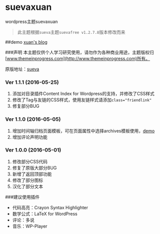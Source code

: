 # suevaxuan
wordpress主题suevaxuan
> 此主题根据`sueva`主题`suevafree v1.2.7.8`版本修改而来

##demo
[xuan's blog](http://www.qinshaoxuan.com)

###声明
本主题仅供个人学习研究使用，请勿作为各种商业用途，主题版权归[www.themeinprogress.com](http://www.themeinprogress.com)所有。

原版地址：[sueva](http://www.themeinprogress.com/sueva/)

### Ver 1.1.1 (2016-05-25)
1. 添加对目录插件Content Index for Wordpress的支持，并修改了CSS样式
2. 修改了Tag与友链的CSS样式，使用友链样式请添加`class="friendlink"`
3. 修复部分BUG

### Ver 1.1.0 (2016-05-05)
1. 增加时间轴归档页面模板，可在页面属性中选择archives模板使用，[demo](http://www.qinshaoxuan.com/archive)
2. 增加评论声明功能

### Ver 1.0.0 (2016-05-01)
1. 修改部分CSS代码
2. 修复了原版大部分BUG
3. 新增了返回顶部功能
4. 修改了部分图标
5. 汉化了部分文本

###建议使用插件
* 代码高亮：Crayon Syntax Highlighter
* 数学公式：LaTeX for WordPress
* 评论：多说
* 音乐：WP-Player